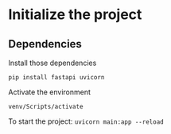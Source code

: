 # Initialize the project

## Dependencies

Install those dependencies

``
pip install fastapi uvicorn
``

Activate the environment

``
venv/Scripts/activate
``

To start the project: ``uvicorn main:app --reload``